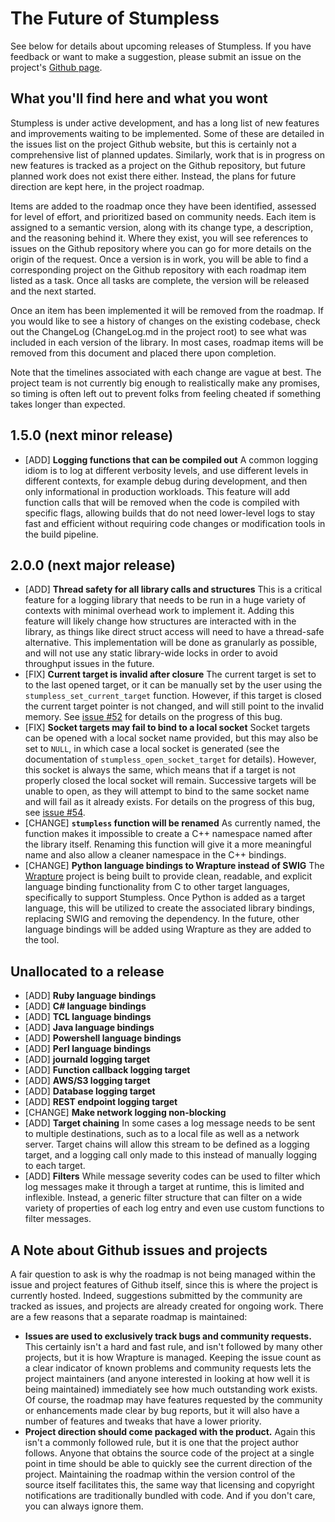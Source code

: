# The Future of Stumpless

See below for details about upcoming releases of Stumpless. If you have feedback
or want to make a suggestion, please submit an issue on the project's
[Github page](https://github.com/goatshriek/stumpless).

## What you'll find here and what you wont

Stumpless is under active development, and has a long list of new features and
improvements waiting to be implemented. Some of these are detailed in the issues
list on the project Github website, but this is certainly not a comprehensive
list of planned updates. Similarly, work that is in progress on new features is
tracked as a project on the Github repository, but future planned work does not
exist there either. Instead, the plans for future direction are kept here, in
the project roadmap.

Items are added to the roadmap once they have been identified, assessed for
level of effort, and prioritized based on community needs. Each item is assigned
to a semantic version, along with its change type, a description, and the
reasoning behind it. Where they exist, you will see references to issues on the
Github repository where you can go for more details on the origin of the
request. Once a version is in work, you will be able to find a corresponding
project on the Github repository with each roadmap item listed as a task. Once
all tasks are complete, the version will be released and the next started.

Once an item has been implemented it will be removed from the roadmap. If you
would like to see a history of changes on the existing codebase, check out the
ChangeLog (ChangeLog.md in the project root) to see what was included in each
version of the library. In most cases, roadmap items will be removed from this
document and placed there upon completion.

Note that the timelines associated with each change are vague at best. The
project team is not currently big enough to realistically make any promises, so
timing is often left out to prevent folks from feeling cheated if something
takes longer than expected.

## 1.5.0 (next minor release)
 * [ADD] **Logging functions that can be compiled out**
   A common logging idiom is to log at different verbosity levels, and use
   different levels in different contexts, for example debug during development,
   and then only informational in production workloads. This feature will add
   function calls that will be removed when the code is compiled with specific
   flags, allowing builds that do not need lower-level logs to stay fast and
   efficient without requiring code changes or modification tools in the build
   pipeline.

## 2.0.0 (next major release)
 * [ADD] **Thread safety for all library calls and structures**
   This is a critical feature for a logging library that needs to be run in a
   huge variety of contexts with minimal overhead work to implement it. Adding
   this feature will likely change how structures are interacted with in the
   library, as things like direct struct access will need to have a thread-safe
   alternative. This implementation will be done as granularly as possible, and
   will not use any static library-wide locks in order to avoid throughput
   issues in the future.
 * [FIX] **Current target is invalid after closure**
   The current target is set to to the last opened target, or it can be manually
   set by the user using the `stumpless_set_current_target` function. However,
   if this target is closed the current target pointer is not changed, and will
   still point to the invalid memory. See
   [issue #52](https://github.com/goatshriek/stumpless/issues/52) for details on
   the progress of this bug.
 * [FIX] **Socket targets may fail to bind to a local socket**
   Socket targets can be opened with a local socket name provided, but this may
   also be set to `NULL`, in which case a local socket is generated (see the
   documentation of `stumpless_open_socket_target` for details). However, this
   socket is always the same, which means that if a target is not properly
   closed the local socket will remain. Successive targets will be unable to
   open, as they will attempt to bind to the same socket name and will fail as
   it already exists. For details on the progress of this bug, see
   [issue #54](https://github.com/goatshriek/stumpless/issues/54).
 * [CHANGE] **`stumpless` function will be renamed**
   As currently named, the function makes it impossible to create a C++
   namespace named after the library itself. Renaming this function will give it
   a more meaningful name and also allow a cleaner namespace in the C++
   bindings.
 * [CHANGE] **Python language bindings to Wrapture instead of SWIG**
   The [Wrapture](https://github.com/goatshriek/wrapture) project is being
   built to provide clean, readable, and explicit language binding functionality
   from C to other target languages, specifically to support Stumpless. Once
   Python is added as a target language, this will be utilized to create the
   associated library bindings, replacing SWIG and removing the dependency. In
   the future, other language bindings will be added using Wrapture as they are
   added to the tool.

## Unallocated to a release
 * [ADD] **Ruby language bindings**
 * [ADD] **C# language bindings**
 * [ADD] **TCL language bindings**
 * [ADD] **Java language bindings**
 * [ADD] **Powershell language bindings**
 * [ADD] **Perl language bindings**
 * [ADD] **journald logging target**
 * [ADD] **Function callback logging target**
 * [ADD] **AWS/S3 logging target**
 * [ADD] **Database logging target**
 * [ADD] **REST endpoint logging target**
 * [CHANGE] **Make network logging non-blocking**
 * [ADD] **Target chaining**
   In some cases a log message needs to be sent to multiple destinations, such
   as to a local file as well as a network server. Target chains will allow this
   stream to be defined as a logging target, and a logging call only made to
   this instead of manually logging to each target.
 * [ADD] **Filters**
   While message severity codes can be used to filter which log messages make
   it through a target at runtime, this is limited and inflexible. Instead, a
   generic filter structure that can filter on a wide variety of properties of
   each log entry and even use custom functions to filter messages.

## A Note about Github issues and projects

A fair question to ask is why the roadmap is not being managed within the issue
and project features of Github itself, since this is where the project is
currently hosted. Indeed, suggestions submitted by the community are tracked as
issues, and projects are already created for ongoing work. There are a few
reasons that a separate roadmap is maintained:
 * **Issues are used to exclusively track bugs and community requests.**
   This certainly isn't a hard and fast rule, and isn't followed by many other
   projects, but it is how Wrapture is managed. Keeping the issue count as a
   clear indicator of known problems and community requests lets the project
   maintainers (and anyone interested in looking at how well it is being
   maintained) immediately see how much outstanding work exists. Of course,
   the roadmap may have features requested by the community or enhancements made
   clear by bug reports, but it will also have a number of features and tweaks
   that have a lower priority.
 * **Project direction should come packaged with the product.**
   Again this isn't a commonly followed rule, but it is one that the project
   author follows. Anyone that obtains the source code of the project at a
   single point in time should be able to quickly see the current direction of
   the project. Maintaining the roadmap within the version control of the source
   itself facilitates this, the same way that licensing and copyright
   notifications are traditionally bundled with code. And if you don't care,
   you can always ignore them.
